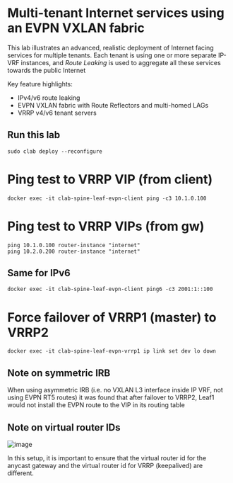 # Multi-tenant Internet services using an EVPN VXLAN fabric

This lab illustrates an advanced, realistic deployment of Internet facing services for multiple tenants. Each tenant is using one or more separate IP-VRF instances, and *Route Leaking* is used to aggregate all these services towards the public Internet

Key feature highlights:
* IPv4/v6 route leaking
* EVPN VXLAN fabric with Route Reflectors and multi-homed LAGs
* VRRP v4/v6 tenant servers

## Run this lab
```
sudo clab deploy --reconfigure
```

# Ping test to VRRP VIP (from client)
```
docker exec -it clab-spine-leaf-evpn-client ping -c3 10.1.0.100
```
# Ping test to VRRP VIPs (from gw)
```
ping 10.1.0.100 router-instance "internet"
ping 10.2.0.200 router-instance "internet"
```
## Same for IPv6
```
docker exec -it clab-spine-leaf-evpn-client ping6 -c3 2001:1::100
```

# Force failover of VRRP1 (master) to VRRP2
```
docker exec -it clab-spine-leaf-evpn-vrrp1 ip link set dev lo down
```

## Note on symmetric IRB
When using asymmetric IRB (i.e. no VXLAN L3 interface inside IP VRF, not using EVPN RT5 routes) it was found that after failover to VRRP2, Leaf1 would not install the EVPN route to the VIP in its routing table

## Note on virtual router IDs
![image](https://github.com/jbemmel/srl-self-organizing/assets/2031627/27c47077-75b3-46de-9c2c-a619dc1b8246)

In this setup, it is important to ensure that the virtual router id for the anycast gateway and the virtual router id for VRRP (keepalived) are different.
